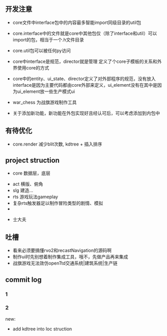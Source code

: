 

## 开发注意
- core文件中interface包中的内容最多智能import同级目录的util包
- core.interface中的文件就是core中其他包仅（除了interface和util）可以import的包，相当于一个.h文件目录
- core.util包可以被任何py访问
- core中interface是规范，director就是管理 定义了个core子模板的关系和外界使用core的方式
- core中的entity、ui_state、director定义了对外部程序的规范，没有放入interface是因为主要代码都由core外部来定义，ui_element没有在其中是因为ui_element放一些生产模式ui

- war_chess 为战旗游戏制作工具

- 关于添加新功能，新功能在外包实现好且经认可后，可以考虑添加到内包中

## 有待优化
- core.render 减少blit次数, kdtree + 插入排序

## project struction
- core 数据层，底层

[//]: # (- data_table 逻辑层数据表)

[//]: # (- data_node 逻辑层节点)
- act 横版、俯角
- slg 建造...
- rts 游戏玩法gameplay
- 复杂rts触发器足以制作冒险类型的剧情、模拟
- 
[//]: # (-  强调action)
- 士大夫


## 吐槽
- 看来必须要搞懂rvo2和recastNavigation的源码啊
- 制作ui时先别想着制作集成工具，哦不，先做产品再来集成
- 战旗游戏无法效仿openTtd交通系统|建筑系统|生产链


## commit log
### 1
### 2
new:
- add kdtree into loc struction

